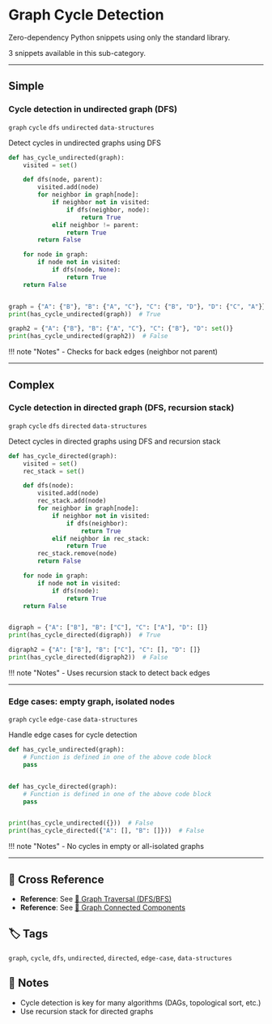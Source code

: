 # Graph Cycle Detection

Zero-dependency Python snippets using only the standard library.

3 snippets available in this sub-category.

---

## Simple

###  Cycle detection in undirected graph (DFS)

`graph` `cycle` `dfs` `undirected` `data-structures`

Detect cycles in undirected graphs using DFS

```python
def has_cycle_undirected(graph):
    visited = set()

    def dfs(node, parent):
        visited.add(node)
        for neighbor in graph[node]:
            if neighbor not in visited:
                if dfs(neighbor, node):
                    return True
            elif neighbor != parent:
                return True
        return False

    for node in graph:
        if node not in visited:
            if dfs(node, None):
                return True
    return False


graph = {"A": {"B"}, "B": {"A", "C"}, "C": {"B", "D"}, "D": {"C", "A"}}
print(has_cycle_undirected(graph))  # True

graph2 = {"A": {"B"}, "B": {"A", "C"}, "C": {"B"}, "D": set()}
print(has_cycle_undirected(graph2))  # False
```

!!! note "Notes"
    - Checks for back edges (neighbor not parent)

<hr class="snippet-divider">

## Complex

###  Cycle detection in directed graph (DFS, recursion stack)

`graph` `cycle` `dfs` `directed` `data-structures`

Detect cycles in directed graphs using DFS and recursion stack

```python
def has_cycle_directed(graph):
    visited = set()
    rec_stack = set()

    def dfs(node):
        visited.add(node)
        rec_stack.add(node)
        for neighbor in graph[node]:
            if neighbor not in visited:
                if dfs(neighbor):
                    return True
            elif neighbor in rec_stack:
                return True
        rec_stack.remove(node)
        return False

    for node in graph:
        if node not in visited:
            if dfs(node):
                return True
    return False


digraph = {"A": ["B"], "B": ["C"], "C": ["A"], "D": []}
print(has_cycle_directed(digraph))  # True

digraph2 = {"A": ["B"], "B": ["C"], "C": [], "D": []}
print(has_cycle_directed(digraph2))  # False
```

!!! note "Notes"
    - Uses recursion stack to detect back edges

<hr class="snippet-divider">

### Edge cases: empty graph, isolated nodes

`graph` `cycle` `edge-case` `data-structures`

Handle edge cases for cycle detection

```python
def has_cycle_undirected(graph):
    # Function is defined in one of the above code block
    pass


def has_cycle_directed(graph):
    # Function is defined in one of the above code block
    pass


print(has_cycle_undirected({}))  # False
print(has_cycle_directed({"A": [], "B": []}))  # False
```

!!! note "Notes"
    - No cycles in empty or all-isolated graphs

<hr class="snippet-divider">

## 🔗 Cross Reference

- **Reference**: See [📂 Graph Traversal (DFS/BFS)](graph_traversal.md)
- **Reference**: See [📂 Graph Connected Components](graph_connected_components.md)

## 🏷️ Tags

`graph`, `cycle`, `dfs`, `undirected`, `directed`, `edge-case`, `data-structures`

## 📝 Notes
- Cycle detection is key for many algorithms (DAGs, topological sort, etc.)
- Use recursion stack for directed graphs
